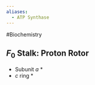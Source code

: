 ```yaml
---
aliases:
  - ATP Synthase
---
```

#Biochemistry 
## $\displaystyle F_{0}$ Stalk: Proton Rotor
* Subunit $\displaystyle a$
	* 
* $\displaystyle c$ ring
	* 